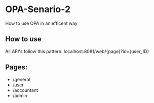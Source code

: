 # OPA-Senario-2

How to use OPA in an efficent way

## How to use
All API's follow this pattern: localhost:8081/web/{page}?id={user_ID}

## Pages:
- /general <br>
- /user <br>
- /accountant<br>
- /admin<br>

